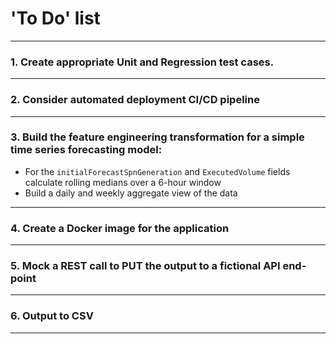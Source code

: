 # 'To Do' list

---
### 1. Create appropriate Unit and Regression test cases.

---
### 2. Consider automated deployment CI/CD pipeline

---
### 3. Build the feature engineering transformation for a simple time series forecasting model:
- For the `initialForecastSpnGeneration` and `ExecutedVolume` fields calculate rolling medians over a 6-hour window
- Build a daily and weekly aggregate view of the data

---

### 4. Create a Docker image for the application

---
### 5. Mock a REST call to PUT the output to a fictional API end-point

---

### 6. Output to CSV

---
